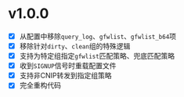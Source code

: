 # v1.0.0

- [x] 从配置中移除`query_log`、`gfwlist`、`gfwlist_b64`项
- [x] 移除针对`dirty`、`clean`组的特殊逻辑
- [x] 支持为特定组指定`gfwlist`匹配策略、兜底匹配策略
- [x] 收到`SIGNUP`信号时重载配置文件
- [x] 支持非CNIP转发到指定组策略
- [X] 完全重构代码